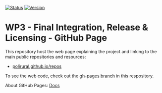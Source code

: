 [![Status](https://img.shields.io/badge/Status-Work%20in%20progress-orange?style=plastic)](https://github.com/polirural) [![Version](https://img.shields.io/badge/Version-protoype-yellowgreen?style=plastic)](https://polirural.github.io/repos/)

# WP3 - Final Integration, Release & Licensing - GitHub Page

This repository host the web page explaining the project and linking to the main public repositories and resources:

- [polirural.github.io/repos](https://polirural.github.io/repos/)

To see the web code, check out the [gh-pages branch](https://github.com/polirural/repos/tree/gh-pages) in this respository.

About GitHub Pages: [Docs](https://docs.github.com/en/pages)

